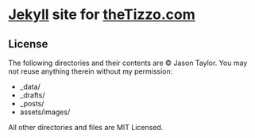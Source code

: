# [Jekyll](https://github.com/jekyll/jekyll) site for [theTizzo.com](https://thetizzo.com)

## License
The following directories and their contents are © Jason Taylor. You may not reuse anything therein without my permission:

* _data/
* _drafts/
* _posts/
* assets/images/

All other directories and files are MIT Licensed.
